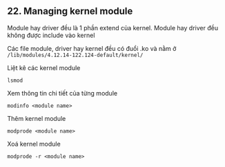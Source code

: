 ## 22. Managing kernel module

Module hay driver đều là 1 phần extend của kernel. Module hay driver đều không được include vào kernel

Các file module, driver hay kernel đều có đuổi .ko và nằm ở `/lib/modules/4.12.14-122.124-default/kernel/`

Liệt kê các kernel module
```
lsmod
```

Xem thông tin chi tiết của từng module
```
modinfo <module name>
```

Thêm kernel module
```
modprode <module name>
```

Xoá kernel module
```
modprode -r <module name>
```